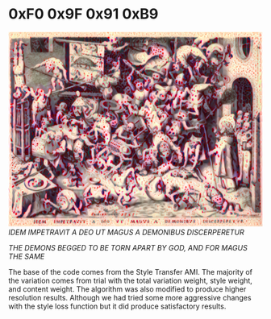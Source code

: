 # 0xF0 0x9F 0x91 0xB9



![image](https://github.com/grifftang/Art_ML_Project_1/blob/master/images/final_image.png)
*IDEM IMPETRAVIT A DEO UT MAGUS A DEMONIBUS DISCERPERETUR*

*THE DEMONS BEGGED TO BE TORN APART BY GOD, AND FOR MAGUS THE SAME*

The base of the code comes from the Style Transfer AMI. The majority of the variation comes from trial with the total variation weight, style weight, and content weight. The algorithm was also modified to produce higher resolution results. Although we had tried some more aggressive changes with the style loss function but it did produce satisfactory results.
